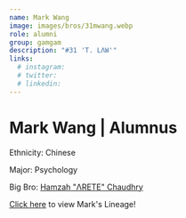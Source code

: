 ```yaml
---
name: Mark Wang
image: images/bros/31mwang.webp
role: alumni
group: gamgam
description: "#31 'T. LΛW'"
links:
  # instagram: 
  # twitter: 
  # linkedin: 
---
```


# Mark Wang | Alumnus
Ethnicity: Chinese

Major: Psychology

Big Bro: [Hamzah "ΛRETE" Chaudhry](21hchaudhry)

[Click here](/ujis/) to view Mark's Lineage!